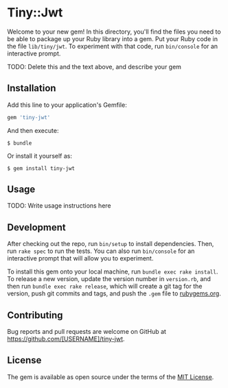 # Tiny::Jwt

Welcome to your new gem! In this directory, you'll find the files you need to be able to package up your Ruby library into a gem. Put your Ruby code in the file `lib/tiny/jwt`. To experiment with that code, run `bin/console` for an interactive prompt.

TODO: Delete this and the text above, and describe your gem

## Installation

Add this line to your application's Gemfile:

```ruby
gem 'tiny-jwt'
```

And then execute:

    $ bundle

Or install it yourself as:

    $ gem install tiny-jwt

## Usage

TODO: Write usage instructions here

## Development

After checking out the repo, run `bin/setup` to install dependencies. Then, run `rake spec` to run the tests. You can also run `bin/console` for an interactive prompt that will allow you to experiment.

To install this gem onto your local machine, run `bundle exec rake install`. To release a new version, update the version number in `version.rb`, and then run `bundle exec rake release`, which will create a git tag for the version, push git commits and tags, and push the `.gem` file to [rubygems.org](https://rubygems.org).

## Contributing

Bug reports and pull requests are welcome on GitHub at https://github.com/[USERNAME]/tiny-jwt.


## License

The gem is available as open source under the terms of the [MIT License](http://opensource.org/licenses/MIT).

